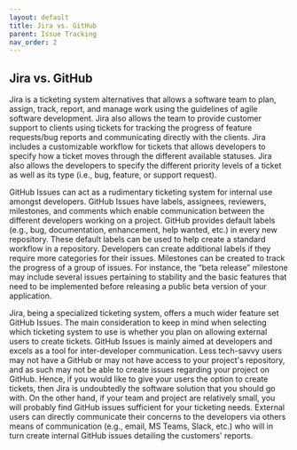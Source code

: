 ```yaml
---
layout: default
title: Jira vs. GitHub
parent: Issue Tracking
nav_order: 2
---
```


## Jira vs. GitHub

Jira is a ticketing system alternatives that allows a software team to plan, assign, track, report, and manage work using the guidelines of agile software development. Jira also allows the team to provide customer support to clients using tickets for tracking the progress of feature requests/bug reports and communicating directly with the clients. Jira includes a customizable workflow for tickets that allows developers to specify how a ticket moves through the different available statuses. Jira also allows the developers to specify the different priority levels of a ticket as well as its type (i.e., bug, feature, or support request).  

GitHub Issues can act as a rudimentary ticketing system for internal use amongst developers. GitHub Issues have labels, assignees, reviewers, milestones, and comments which enable communication between the different developers working on a project. GitHub provides default labels (e.g., bug, documentation, enhancement, help wanted, etc.) in every new repository. These default labels can be used to help create a standard workflow in a repository. Developers can create additional labels if they require more categories for their issues. Milestones can be created to track the progress of a group of issues. For instance, the “beta release” milestone may include several issues pertaining to stability and the basic features that need to be implemented before releasing a public beta version of your application.  

Jira, being a specialized ticketing system, offers a much wider feature set GitHub Issues. The main consideration to keep in mind when selecting which ticketing system to use is whether you plan on allowing external users to create tickets. GitHub Issues is mainly aimed at developers and excels as a tool for inter-developer communication. Less tech-savvy users may not have a GitHub or may not have access to your project's repository, and as such may not be able to create issues regarding your project on GitHub. Hence, if you would like to give your users the option to create tickets, then Jira is undoubtedly the software solution that you should go with. On the other hand, if your team and project are relatively small, you will probably find GitHub issues sufficient for your ticketing needs. External users can directly communicate their concerns to the developers via others means of communication (e.g., email, MS Teams, Slack, etc.) who will in turn create internal GitHub issues detailing the customers' reports.  
